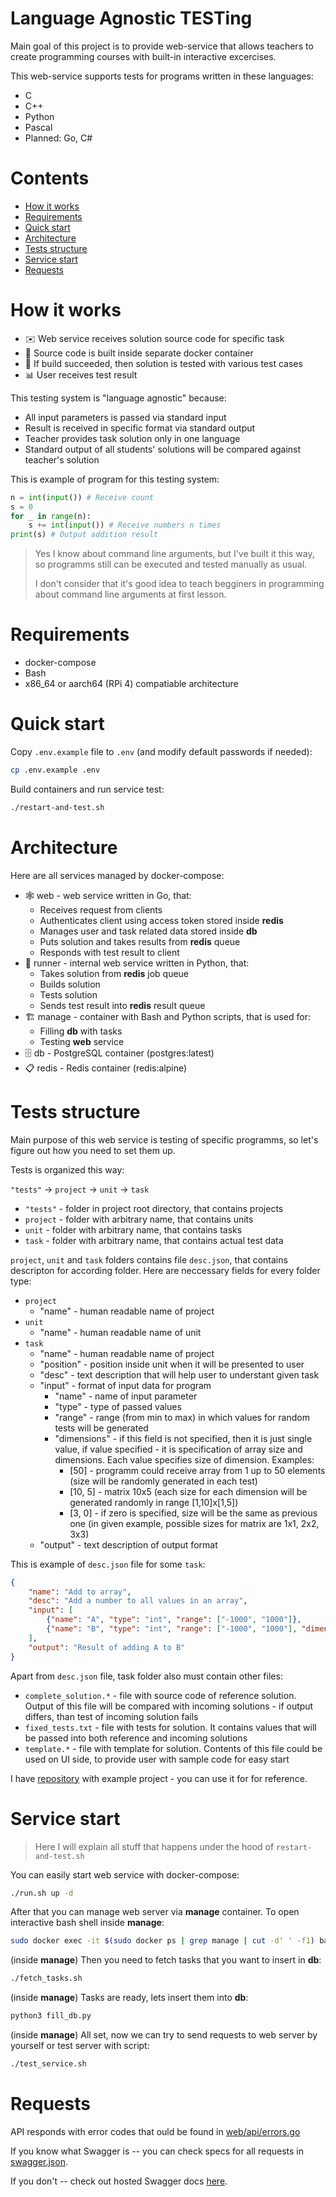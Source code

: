 # Language Agnostic TESTing

Main goal of this project is to provide web-service that allows teachers to create programming courses with built-in interactive excercises.

This web-service supports tests for programs written in these languages:

* C
* C++
* Python
* Pascal
* Planned: Go, C#

# Contents
- [How it works](#how-it-works)
- [Requirements](#requirements)
- [Quick start](#quick-start)
- [Architecture](#architecture)
- [Tests structure](#tests-structure)
- [Service start](#service-start)
- [Requests](#requests)

# How it works

* ✉️ Web service receives solution source code for specific task
* 🔨 Source code is built inside separate docker container
* 🧪 If build succeeded, then solution is tested with various test cases
* 📊 User receives test result

This testing system is "language agnostic" because:

* All input parameters is passed via standard input
* Result is received in specific format via standard output
* Teacher provides task solution only in one language
* Standard output of all students' solutions will be compared against teacher's solution

This is example of program for this testing system:

```python
n = int(input()) # Receive count
s = 0
for _ in range(n):
    s += int(input()) # Receive numbers n times
print(s) # Output addition result
```

> Yes I know about command line arguments, but I've built it this way, so programms still can be executed and tested manually as usual.
> 
> I don't consider that it's good idea to teach begginers in programming about command line arguments at first lesson.

# Requirements

* docker-compose
* Bash
* x86\_64 or aarch64 (RPi 4) compatiable architecture

# Quick start

Copy `.env.example` file to `.env` (and modify default passwords if needed):

```bash
cp .env.example .env
```

Build containers and run service test:

```bash
./restart-and-test.sh
```

# Architecture

Here are all services managed by docker-compose:

* 🕸 web - web service written in Go, that:
	* Receives request from clients
	* Authenticates client using access token stored inside **redis**
	* Manages user and task related data stored inside **db**
	* Puts solution and takes results from **redis** queue 
	* Responds with test result to client
* 🏃 runner - internal web service written in Python, that:
	* Takes solution from **redis** job queue
	* Builds solution
	* Tests solution
	* Sends test result into **redis** result queue
* 🏗 manage - container with Bash and Python scripts, that is used for:
	* Filling **db** with tasks
	* Testing **web** service
* 🗄 db - PostgreSQL container (postgres:latest)
* 📋 redis - Redis container (redis:alpine)

# Tests structure

Main purpose of this web service is testing of specific programms, so let's figure out how you need to set them up.

Tests is organized this way:

`"tests"` -> `project` -> `unit` -> `task`

* `"tests"` - folder in project root directory, that contains projects
* `project` - folder with arbitrary name, that contains units
* `unit` - folder with arbitrary name, that contains tasks
* `task` - folder with arbitrary name, that contains actual test data

`project`, `unit` and `task` folders contains file `desc.json`, that contains descripton for according folder. Here are neccessary fields for every folder type:

* `project`
	* "name" - human readable name of project
* `unit`
	* "name" - human readable name of unit
* `task`
	* "name" - human readable name of project
	* "position" - position inside unit when it will be presented to user
	* "desc" - text description that will help user to understant given task
	* "input" - format of input data for program
		* "name" - name of input parameter
		* "type" - type of passed values
		* "range" - range (from min to max) in which values for random tests will be generated
		* "dimensions" - if this field is not specified, then it is just single value, if value specified - it is specification of array size and dimensions. Each value specifies size of dimension. Examples:
			* [50] - programm could receive array from 1 up to 50 elements (size will be randomly generated in each test)
			* [10, 5] - matrix 10x5 (each size for each dimension will be generated randomly in range [1,10]x[1,5])
			* [3, 0] - if zero is specified, size will be the same as previous one (in given example, possible sizes for matrix are 1x1, 2x2, 3x3)
	* "output" - text description of output format

This is example of `desc.json` file for some `task`:

```json
{
	"name": "Add to array",
	"desc": "Add a number to all values in an array",
	"input": [
		{"name": "A", "type": "int", "range": ["-1000", "1000"]}, 
		{"name": "B", "type": "int", "range": ["-1000", "1000"], "dimensions": [50]}
	],
	"output": "Result of adding A to B"
}
```

Apart from `desc.json` file, task folder also must contain other files:

* `complete_solution.*` - file with source code of reference solution. Output of this file will be compared with incoming solutions - if output differs, than test of incoming solution fails
* `fixed_tests.txt` - file with tests for solution. It contains values that will be passed into both reference and incoming solutions
* `template.*` - file with template for solution. Contents of this file could be used on UI side, to provide user with sample code for easy start

I have [repository](https://github.com/kee-reel/latest-sample-project) with example project - you can use it for for reference.

# Service start

> Here I will explain all stuff that happens under the hood of `restart-and-test.sh`

You can easily start web service with docker-compose:

```bash
./run.sh up -d
```

After that you can manage web server via **manage** container. To open interactive bash shell inside **manage**:

```bash
sudo docker exec -it $(sudo docker ps | grep manage | cut -d' ' -f1) bash
```

(inside **manage**) Then you need to fetch tasks that you want to insert in **db**:

```bash
./fetch_tasks.sh
```

(inside **manage**) Tasks are ready, lets insert them into **db**:

```bash
python3 fill_db.py
```

(inside **manage**) All set, now we can try to send requests to web server by yourself or test server with script:

```bash
./test_service.sh
```

# Requests

API responds with error codes that ould be found in [web/api/errors.go](/web/api/errors.go)

If you know what Swagger is -- you can check specs for all requests in [swagger.json](/web/docs/swagger.json).

If you don't -- check out hosted Swagger docs [here](https://kee-reel.com/cyber-api/).
